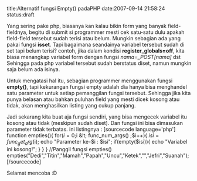 title:Alternatif fungsi Empty() padaPHP
date:2007-09-14 21:58:24
status:draft

Yang sering pake php, biasanya kan kalau bikin form yang banyak field-fieldnya, begitu di submit si programmer mesti cek satu-satu dulu apakah field-field tersebut sudah terisi atau belum. Mungkin sebagian ada yang pakai fungsi <strong>isset</strong>. Tapi bagaimana seandainya variabel tersebut sudah di set tapi belum terisi? contoh, jika dalam kondisi <strong>register_globals=off</strong>, kita biasa menangkap variabel form dengan fungsi <em>$nama=$_POST[nama]</em> dst Sehingga pada php variabel tersebut sudah berstatus diset, namun mungkin saja belum ada isinya.

Untuk mengatasi hal itu, sebagian programmer menggunakan fungsi <strong>empty()</strong>, tapi kekurangan fungsi empty adalah dia hanya bisa menghandel satu parameter untuk setiap pemanggilan fungsi tersebut. Sehingga jika kita punya belasan atau bahkan puluhan field yang mesti dicek kosong atau tidak, akan menghasilkan listing yang cukup panjang.

Jadi sekarang kita buat aja fungsi sendiri, yang bisa mengecek variabel itu kosong atau tidak (meskipun sudah diset). Dan fungsi ini bisa dimasukan parameter tidak terbatas. ini listingnya :
[sourcecode language='php']
function empties(){
for($i=0;$i &amp;lt; func_num_args() ;$i++){
$isi=func_get_arg($i);
echo "Parameter ke-$i : $isi";
if(empty($isi)){
echo "Variabel ini kosong!";
}
}
}
//Panggil fungsi empties()
empties("Dedi","Titin","Mamah","Papah","Uncu","Ketek","","Jefri","Suanah");
[/sourcecode]

Selamat mencoba :D